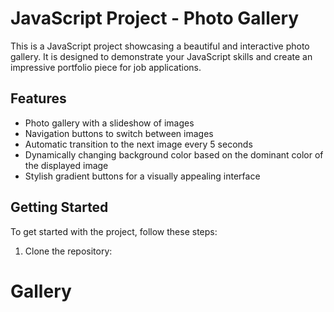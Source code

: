 # JavaScript Project - Photo Gallery

This is a JavaScript project showcasing a beautiful and interactive photo gallery. It is designed to demonstrate your JavaScript skills and create an impressive portfolio piece for job applications.

## Features

- Photo gallery with a slideshow of images
- Navigation buttons to switch between images
- Automatic transition to the next image every 5 seconds
- Dynamically changing background color based on the dominant color of the displayed image
- Stylish gradient buttons for a visually appealing interface

## Getting Started

To get started with the project, follow these steps:

1. Clone the repository:
# Gallery
